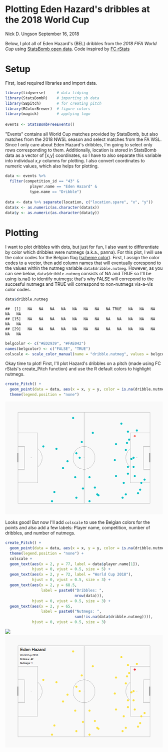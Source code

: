 Plotting Eden Hazard's dribbles at the 2018 World Cup
================
Nick D. Ungson
September 16, 2018

Below, I plot all of Eden Hazard's (BEL) dribbles from the *2018 FIFA World Cup* using [StatsBomb open data](https://github.com/statsbomb/open-data). Code inspired by [FC rStats](https://twitter.com/FC_rstats/status/1040200334499565569)

Setup
=====

First, load required libraries and import data.

``` r
library(tidyverse)     # data tidying
library(StatsBombR)    # importing sb data
library(SBpitch)       # for creating pitch
library(RColorBrewer)  # figure colors
library(magick)        # applying logo

events <- StatsBombFreeEvents()
```

"Events" contains all World Cup matches provided by StatsBomb, but also matches from the 2018 NWSL season and select matches from the FA WSL. Since I only care about Eden Hazard's dribbles, I'm going to select only rows corresponding to them. Additionally, location is stored in StatsBomb data as a vector of \[x,y\] coordinates, so I have to also separate this variable into individual *x*,*y* columns for plotting. I also convert coordinates to numeric values, which also helps for plotting.

``` r
data <- events %>% 
  filter(competition_id == "43" & 
           player.name == "Eden Hazard" &
           type.name == "Dribble")

data <- data %>% separate(location, c("location.spare", "x", "y"))
data$x <- as.numeric(as.character(data$x))
data$y <- as.numeric(as.character(data$y))
```

Plotting
========

I want to plot dribbles with dots, but just for fun, I also want to differentiate by color which dribbles were nutmegs (a.k.a., panna). For this plot, I will use the color codes for the Belgian flag ([scheme color](https://www.schemecolor.com/wp-content/themes/colorsite/include/cc3.php?color0=000000&color1=fae042&color2=ed2939&pn=Belgium%20Flag%20Colors)). First, I assign the color codes to a vector, then add column names that will eventually corespond to the values within the nutmeg variable `data$dribble.nutmeg`. However, as you can see below, `data$dribble.nutmeg` consists of NA and TRUE so I'll be using is.na() to identify nutmegs; that's why FALSE will correpond to the succesful nutmegs and TRUE will correspond to non-nutmegs vis-a-vis color codes.

``` r
data$dribble.nutmeg
```

    ##  [1]   NA   NA   NA   NA   NA   NA   NA   NA TRUE   NA   NA   NA   NA   NA
    ## [15]   NA   NA   NA   NA   NA   NA   NA   NA   NA   NA   NA   NA   NA   NA
    ## [29]   NA   NA   NA   NA   NA   NA   NA   NA   NA   NA   NA   NA   NA   NA

``` r
belgcolor <- c("#ED2939", "#FAE042")
names(belgcolor) <- c("FALSE", "TRUE")
colscale <- scale_color_manual(name = "dribble.nutmeg", values = belgcolor)
```

Okay time to plot! First, I'll plot Hazard's dribbles on a pitch (made using FC rStats's create\_Pitch function) and use the R default colors to highlight nutmegs.

``` r
create_Pitch() + 
  geom_point(data = data, aes(x = x, y = y, color = is.na(dribble.nutmeg)), size = 3) + 
  theme(legend.position = "none")
```

![](figures/hazard_dribble1.png)

Looks good! But now I'll add `colscale` to use the Belgian colors for the points and also add a few labels: Player name, competition, number of dribbles, and number of nutmegs.

``` r
create_Pitch() + 
  geom_point(data = data, aes(x = x, y = y, color = is.na(dribble.nutmeg)), size = 3) + 
  theme(legend.position = "none") + 
  colscale + 
  geom_text(aes(x = 2, y = 77, label = data$player.name[1]), 
            hjust = 0, vjust = 0.5, size = 5) + 
  geom_text(aes(x = 2, y = 72, label = "World Cup 2018"), 
            hjust = 0, vjust = 0.5, size = 3) +
  geom_text(aes(x = 2, y = 68.5, 
                label = paste0("Dribbles: ", 
                               nrow(data))), 
            hjust = 0, vjust = 0.5, size = 3) + 
  geom_text(aes(x = 2, y = 65, 
                label = paste0("Nutmegs: ", 
                               sum(!is.na(data$dribble.nutmeg)))), 
            hjust = 0, vjust = 0.5, size = 3)
```
![](figures/hazard_nutmeg_pan.png)
![](figures/hazard_dribble2.png)



